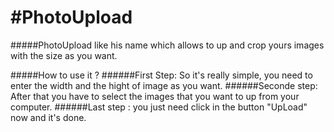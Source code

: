#PhotoUpload
===========
#####PhotoUpload like his name which allows to up and crop yours images with the size as you want.

#####How to use it ? 
######First Step: So it's really simple, you need to enter the width and the hight of image as you want.
######Seconde step: After that you have to select the images that you want to up from your computer.
######Last step : you just need click in the button "UpLoad" now and it's done. 


